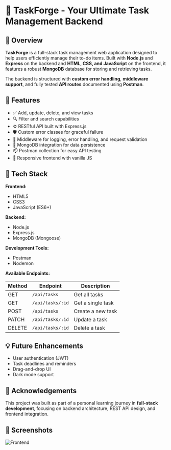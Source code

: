 # 🌟 TaskForge - Your Ultimate Task Management Backend

## 📝 Overview

**TaskForge** is a full-stack task management web application designed to help users efficiently manage their to-do items. Built with **Node.js** and **Express** on the backend and **HTML, CSS, and JavaScript** on the frontend, it features a robust **MongoDB** database for storing and retrieving tasks.

The backend is structured with **custom error handling**, **middleware support**, and fully tested **API routes** documented using **Postman**.

## 🚀 Features

- ✅ Add, update, delete, and view tasks
- 🔍 Filter and search capabilities
- ⚙️ RESTful API built with Express.js
- 🛡️ Custom error classes for graceful failure
- 🔁 Middleware for logging, error handling, and request validation
- 💾 MongoDB integration for data persistence
- 📫 Postman collection for easy API testing
- 📱 Responsive frontend with vanilla JS

## 📂 Tech Stack

**Frontend:**

- HTML5
- CSS3
- JavaScript (ES6+)

**Backend:**

- Node.js
- Express.js
- MongoDB (Mongoose)

**Development Tools:**

- Postman
- Nodemon

**Available Endpoints:**

| Method | Endpoint         | Description       |
| ------ | ---------------- | ----------------- |
| GET    | `/api/tasks`     | Get all tasks     |
| GET    | `/api/tasks/:id` | Get a single task |
| POST   | `/api/tasks`     | Create a new task |
| PATCH  | `/api/tasks/:id` | Update a task     |
| DELETE | `/api/tasks/:id` | Delete a task     |

## 💡 Future Enhancements

- User authentication (JWT)
- Task deadlines and reminders
- Drag-and-drop UI
- Dark mode support

## 🙌 Acknowledgements

This project was built as part of a personal learning journey in **full-stack development**, focusing on backend architecture, REST API design, and frontend integration.

## 📸 Screenshots

![Frontend](image-2.png)
